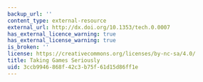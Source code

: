 ```yaml
---
backup_url: ''
content_type: external-resource
external_url: http://dx.doi.org/10.1353/tech.0.0007
has_external_licence_warning: true
has_external_license_warning: true
is_broken: ''
license: https://creativecommons.org/licenses/by-nc-sa/4.0/
title: Taking Games Seriously
uid: 3ccb9946-868f-42c3-b75f-61d15d86ff1e
---
```


